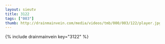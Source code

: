 ```yaml
--- 
layout: sieutv
title: 3122
tags: ["003"]
thumb: http://drainmainvein.com/media/videos/tmb/000/003/122/player.jpg
---
```

{% include drainmainvein key="3122" %} 
